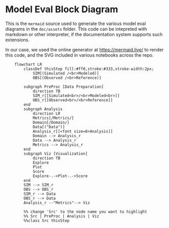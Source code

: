 
# Model Eval Block Diagram

This is the `mermaid` source used to generate the various model eval diagrams in the `doc/assets` folder. 
This code can be intepreted with markdown or other interpreter, if the documentation system supports
such extensions.  

In our case, we used the online generator at <https://mermaid.live/> to render this code, and the SVG included
in various notebooks across the repo. 


```mermaid
    flowchart LR
        classDef thisStep fill:#ff0,stroke:#333,stroke-width:2px;
            SIM[(Simulated /<br>Modeled)]
            OBS[(Observed /<br>Reference)]

        subgraph PreProc [Data Preparation]
            direction TB
            SIM_r[[Simulated<br>/<br>Modeled<br>]]
            OBS_r[[Observed<br>/<br>Reference]]
        end
        subgraph Analysis
            direction LR
            Metrics[/Metrics/]
            Domain[/Domain/]
            Data[("Data")]
            Analysis_r[[<font size=6>Analysis]]
            Domain --> Analysis_r
            Data --> Analysis_r
            Metrics --> Analysis_r
        end
        subgraph Viz [Visualization]
            direction TB
            Explore
            Plot
            Score
            Explore-.->Plot-.->Score
        end
        SIM --> SIM_r
        OBS --> OBS_r
        SIM_r --> Data
        OBS_r --> Data
        Analysis_r --"Metrics"--> Viz

        %% change 'Src' to the node name you want to highlight
        %% Src | PreProc | Analysis | Viz
        %%class Src thisStep
```
